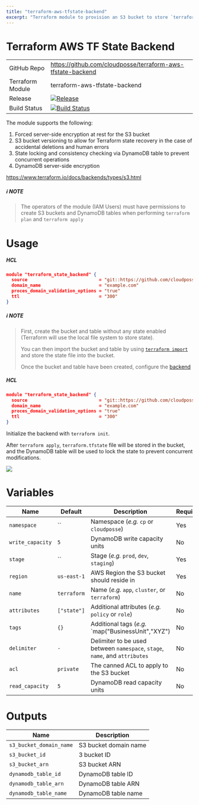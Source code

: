 ```yaml
---
title: "terraform-aws-tfstate-backend"
excerpt: "Terraform module to provision an S3 bucket to store `terraform.tfstate` file and a DynamoDB table to lock the state file to prevent concurrent modifications and state corruption."
---
```

# Terraform AWS TF State Backend

|||
|------|------|
|GitHub Repo|https://github.com/cloudposse/terraform-aws-tfstate-backend|
|Terraform Module|terraform-aws-tfstate-backend|
|Release|[![Release](https://img.shields.io/github/release/cloudposse/terraform-aws-tfstate-backend.svg)](https://github.com/cloudposse/terraform-aws-tfstate-backend/releases)|
|Build Status|[![Build Status](https://travis-ci.org/cloudposse/terraform-aws-tfstate-backend.svg?branch=master)](https://travis-ci.org/cloudposse/terraform-aws-tfstate-backend)|


The module supports the following:

1. Forced server-side encryption at rest for the S3 bucket
2. S3 bucket versioning to allow for Terraform state recovery in the case of accidental deletions and human errors
3. State locking and consistency checking via DynamoDB table to prevent concurrent operations
4. DynamoDB server-side encryption

https://www.terraform.io/docs/backends/types/s3.html


##### :information_source: NOTE
> The operators of the module (IAM Users) must have permissions to create S3 buckets and DynamoDB tables when performing `terraform plan` and `terraform apply`

# Usage

##### HCL
```json
module "terraform_state_backend" {
  source                           = "git::https://github.com/cloudposse/terraform-aws-tfstate-backend.git?ref=master"
  domain_name                      = "example.com"
  proces_domain_validation_options = "true"
  ttl                              = "300"
}
```



##### :information_source: NOTE
> First, create the bucket and table without any state enabled (Terraform will use the local file system to store state).
 >
 >You can then import the bucket and table by using [`terraform import`](https://www.terraform.io/docs/import/index.html) and store the state file into the bucket.
 >
 >Once the bucket and table have been created, configure the [backend](https://www.terraform.io/docs/backends/types/s3.html)



##### HCL
```json
module "terraform_state_backend" {
  source                           = "git::https://github.com/cloudposse/terraform-aws-tfstate-backend.git?ref=master"
  domain_name                      = "example.com"
  proces_domain_validation_options = "true"
  ttl                              = "300"
}
```

Initialize the backend with `terraform init`.

After `terraform apply`, `terraform.tfstate` file will be stored in the bucket, 
and the DynamoDB table will be used to lock the state to prevent concurrent modifications.

![](/images/f5a8966-s3-bucket-with-terraform-state.png)
# Variables

|Name|Default|Description|Required|
|------|------|------|------|
|`namespace`|``|Namespace (_e.g._ `cp` or `cloudposse`)|Yes|
|`write_capacity`|`5`|DynamoDB write capacity units|No|
|`stage`|``|Stage (_e.g._ `prod`, `dev`, `staging`)|Yes|
|`region`|`us-east-1`|AWS Region the S3 bucket should reside in|Yes|
|`name`|`terraform`|Name  (_e.g._ `app`, `cluster`, or `terraform`)|No|
|`attributes`|`["state"]`|Additional attributes (_e.g._ `policy` or `role`)|No|
|`tags`|`{}`|Additional tags  (_e.g._ `map("BusinessUnit","XYZ")|No|
|`delimiter`|`-`|Delimiter to be used between `namespace`, `stage`, `name`, and `attributes`|No|
|`acl`|`private`|The canned ACL to apply to the S3 bucket|No|
|`read_capacity`|`5`|DynamoDB read capacity units|No|

# Outputs

|Name|Description|
|------|------|
|`s3_bucket_domain_name`|S3 bucket domain name|
|`s3_bucket_id`|3 bucket ID|
|`s3_bucket_arn`|S3 bucket ARN|
|`dynamodb_table_id`|DynamoDB table ID|
|`dynamodb_table_arn`|DynamoDB table ARN|
|`dynamodb_table_name`|DynamoDB table name|
